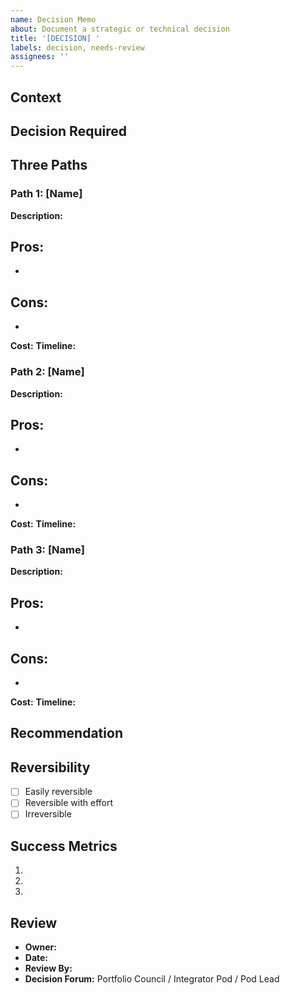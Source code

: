 ```yaml
---
name: Decision Memo
about: Document a strategic or technical decision
title: '[DECISION] '
labels: decision, needs-review
assignees: ''
---
```


## Context
<!-- 3 sentences maximum describing the situation -->

## Decision Required
<!-- What specific decision needs to be made? -->

## Three Paths

### Path 1: [Name]
**Description:**

**Pros:**
- 
- 

**Cons:**
- 
- 

**Cost:** 
**Timeline:** 

### Path 2: [Name]
**Description:**

**Pros:**
- 
- 

**Cons:**
- 
- 

**Cost:** 
**Timeline:** 

### Path 3: [Name]
**Description:**

**Pros:**
- 
- 

**Cons:**
- 
- 

**Cost:** 
**Timeline:** 

## Recommendation
<!-- Which path and why? -->

## Reversibility
- [ ] Easily reversible
- [ ] Reversible with effort
- [ ] Irreversible

## Success Metrics
<!-- How do we measure if this was the right decision? -->
1. 
2. 
3. 

## Review
- **Owner:** 
- **Date:** 
- **Review By:** 
- **Decision Forum:** Portfolio Council / Integrator Pod / Pod Lead